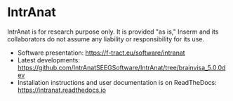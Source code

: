 # IntrAnat
IntrAnat is for research purpose only. 
It is provided "as is," Inserm and its collaborators do not assume any liability or responsibility for its use.

 - Software presentation:
https://f-tract.eu/software/intranat
- Latest developments:
https://github.com/IntrAnatSEEGSoftware/IntrAnat/tree/brainvisa_5.0.0dev
- Installation instructions and user documentation is on ReadTheDocs:
https://intranat.readthedocs.io
